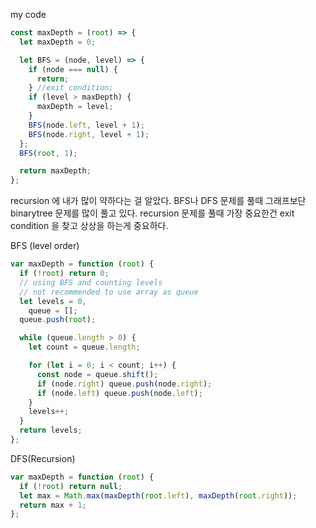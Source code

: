 my code

```javascript
const maxDepth = (root) => {
  let maxDepth = 0;

  let BFS = (node, level) => {
    if (node === null) {
      return;
    } //exit condition;
    if (level > maxDepth) {
      maxDepth = level;
    }
    BFS(node.left, level + 1);
    BFS(node.right, level + 1);
  };
  BFS(root, 1);

  return maxDepth;
};
```

recursion 에 내가 많이 약하다는 걸 알았다. BFS나 DFS 문제를 풀때 그래프보단 binarytree 문제를 많이 풀고 있다. recursion 문제를 풀때 가장 중요한건 exit condition 을 찾고 상상을 하는게 중요하다.

BFS (level order)

```javascript
var maxDepth = function (root) {
  if (!root) return 0;
  // using BFS and counting levels
  // not recommended to use array as queue
  let levels = 0,
    queue = [];
  queue.push(root);

  while (queue.length > 0) {
    let count = queue.length;

    for (let i = 0; i < count; i++) {
      const node = queue.shift();
      if (node.right) queue.push(node.right);
      if (node.left) queue.push(node.left);
    }
    levels++;
  }
  return levels;
};
```

DFS(Recursion)

```javascript
var maxDepth = function (root) {
  if (!root) return null;
  let max = Math.max(maxDepth(root.left), maxDepth(root.right));
  return max + 1;
};
```
